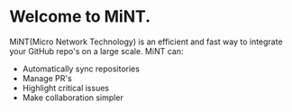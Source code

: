 # Welcome to MiNT.
MiNT(Micro Network Technology) is an efficient and fast way to integrate your GitHub repo's on a large scale.
MiNT can:

* Automatically sync repositories
* Manage PR's
* Highlight critical issues
* Make collaboration simpler
  
